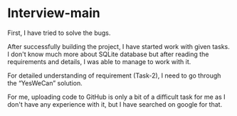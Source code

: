 
# Interview-main

First, I have tried to solve the bugs.

After successfully building the project, I have started work with given tasks. I don't know much more about SQLite database but after reading the requirements and details, I was able to manage to work with it.

For detailed understanding of requirement (Task-2), I need to go through the “YesWeCan” solution.

For me, uploading code to GitHub is only a bit of a difficult task for me as I don't have any experience with it, but I have searched on google for that.
